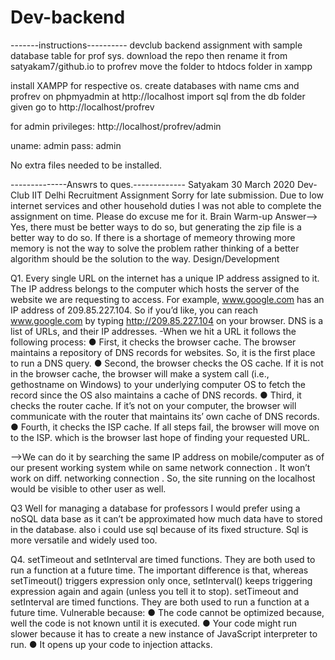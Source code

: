 # Dev-backend

-------instructions----------
devclub backend assignment with sample database table for prof sys.
download the repo
then rename it from satyakam7/github.io to profrev
move the folder to htdocs folder in xampp 

install XAMPP for respective os.
create databases with name cms and profrev on phpmyadmin at http://localhost
import sql from the db folder given
go to http://localhost/profrev

for admin privileges:
http://localhost/profrev/admin

uname: admin
pass: admin

No extra files needed to be installed.








--------------Answrs to ques.-------------
Satyakam
30 March 2020
Dev-Club IIT Delhi
Recruitment Assignment
Sorry for late submission.
Due to low internet services and other household duties I was not able to complete the assignment on time.
Please do excuse me for it.
Brain Warm-up
Answer—> Yes, there must be better ways to do so, but generating the zip file is a better way to do so. If there is a
shortage of memeory throwing more memory is not the way to solve the problem rather thinking of a better algorithm
should be the solution to the way.
Design/Development

Q1. Every single URL on the internet has a unique IP address assigned to it. The IP address belongs to the
computer which hosts the server of the website we are requesting to access. For example, www.google.com has an
IP address of 209.85.227.104. So if you’d like, you can reach www.google.com by typing http://209.85.227.104 on
your browser. DNS is a list of URLs, and their IP addresses.
-When we hit a URL it follows the following process:
● First, it checks the browser cache. The browser maintains a repository of DNS records for websites. So, it is
the first place to run a DNS query.
● Second, the browser checks the OS cache. If it is not in the browser cache, the browser will make a system
call (i.e., gethostname on Windows) to your underlying computer OS to fetch the record since the OS also
maintains a cache of DNS records.
● Third, it checks the router cache. If it’s not on your computer, the browser will communicate with the router
that maintains its’ own cache of DNS records.
● Fourth, it checks the ISP cache. If all steps fail, the browser will move on to the ISP. which is the browser
last hope of finding your requested URL.


——>We can do it by searching the same IP address on mobile/computer as of our present working system while on
same network connection . It won’t work on diff. networking connection . So, the site running on the localhost would
be visible to other user as well.


Q3 Well for managing a database for professors I would prefer using a noSQL data base as it can’t be approximated
how much data have to stored in the database. also i could use sql because of its fixed structure. Sql is more versatile and widely used too.

Q4. setTimeout and setInterval are timed functions. They are both used to run a function at a future time. The
important difference is that, whereas setTimeout() triggers expression only once, setInterval() keeps triggering
expression again and again (unless you tell it to stop).
setTimeout and setInterval are timed functions. They are both used to run a function at a future time.
Vulnerable because:
● The code cannot be optimized because, well the code is not known until it is executed.
● Your code might run slower because it has to create a new instance of JavaScript interpreter to run.
● It opens up your code to injection attacks.


